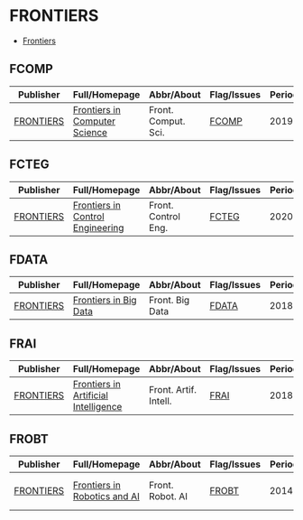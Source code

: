 # FRONTIERS

- [Frontiers](https://www.frontiersin.org/)

## FCOMP

|Publisher|Full/Homepage|Abbr/About|Flag/Issues|Period|Top|CCF|CAS|JCR|IF|Type|
|-|-|-|-|-|-|-|-|-|-|-|
|[FRONTIERS](https://www.frontiersin.org/)|[Frontiers in Computer Science](https://www.frontiersin.org/journals/computer-science)|Front. Comput. Sci.|[FCOMP](https://www.frontiersin.org/journals/computer-science/volumes)|2019-|False||4||2.4||

## FCTEG

|Publisher|Full/Homepage|Abbr/About|Flag/Issues|Period|Top|CCF|CAS|JCR|IF|Type|
|-|-|-|-|-|-|-|-|-|-|-|
|[FRONTIERS](https://www.frontiersin.org/)|[Frontiers in Control Engineering](https://www.frontiersin.org/journals/control-engineering)|Front. Control Eng.|[FCTEG](https://www.frontiersin.org/journals/control-engineering/volumes)|2020-|False||||||

## FDATA

|Publisher|Full/Homepage|Abbr/About|Flag/Issues|Period|Top|CCF|CAS|JCR|IF|Type|
|-|-|-|-|-|-|-|-|-|-|-|
|[FRONTIERS](https://www.frontiersin.org/)|[Frontiers in Big Data](https://www.frontiersin.org/journals/big-data)|Front. Big Data|[FDATA](https://www.frontiersin.org/journals/big-data/volumes)|2018-|False||4||2.4||

## FRAI

|Publisher|Full/Homepage|Abbr/About|Flag/Issues|Period|Top|CCF|CAS|JCR|IF|Type|
|-|-|-|-|-|-|-|-|-|-|-|
|[FRONTIERS](https://www.frontiersin.org/)|[Frontiers in Artificial Intelligence](https://www.frontiersin.org/journals/artificial-intelligence)|Front. Artif. Intell.|[FRAI](https://www.frontiersin.org/journals/artificial-intelligence/volumes)|2018-|False||4||3.0|Artificial Intelligence|

## FROBT

|Publisher|Full/Homepage|Abbr/About|Flag/Issues|Period|Top|CCF|CAS|JCR|IF|Type|
|-|-|-|-|-|-|-|-|-|-|-|
|[FRONTIERS](https://www.frontiersin.org/)|[Frontiers in Robotics and AI](https://www.frontiersin.org/journals/robotics-and-ai)|Front. Robot. AI|[FROBT](https://www.frontiersin.org/journals/robotics-and-ai/volumes)|2014-|False||4||2.9|Artificial Intelligence; Robotics|

